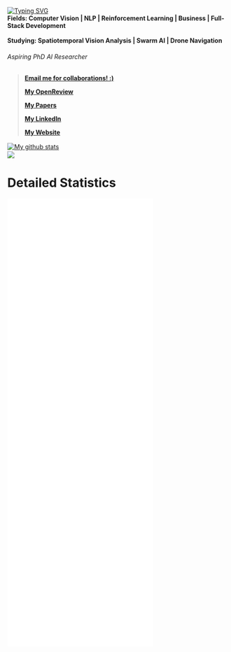 [![Typing SVG](https://readme-typing-svg.herokuapp.com/?size=35&lines=Hello+There!;I%E2%80%99m+Elston.+)](https://git.io/typing-svg)
<br/>
**Fields: Computer Vision | NLP | Reinforcement Learning | Business | Full-Stack Development**
<br/><br/>
**Studying: Spatiotemporal Vision Analysis | Swarm AI | Drone Navigation**
###### Aspiring PhD AI Researcher

> **[Email me for collaborations! :)](mailto:elston1703@gmail.com)**
> 
> **[My OpenReview](https://openreview.net/profile?id=~Elston_Tan1)**
>
> **[My Papers](https://scholar.google.com/citations?user=G8leC1IAAAAJ&hl=en)**
> 
> **[My LinkedIn](https://www.linkedin.com/in/elstuhn/)**
> 
> **[My Website](https://elston.netlify.app)**

<a href="https://github.com/Elstuhn/github-readme-stats">
  <img align="center" src="https://github-readme-stats.vercel.app/api?username=Elstuhn&show_icons=true&include_all_commits=true&theme=material-palenight&count_private=true&custom_title=Elston's%20Statistics&include_all_commits=true" alt="My github stats"/>
</a>
<br>
<a href="https://github.com/Elstuhn/github-readme-stats">
  <img align="center" src="https://github-readme-stats.vercel.app/api/top-langs/?username=Elstuhn&layout=compact&theme=material-palenight&count_private=true" />
</a>

# Detailed Statistics
![Metrics](https://github.com/Elstuhn/Elstuhn/blob/master/github-metrics.svg)
